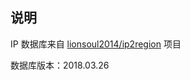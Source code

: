 ## 说明

IP 数据库来自 [lionsoul2014/ip2region](https://github.com/lionsoul2014/ip2region) 项目

数据库版本：2018.03.26
